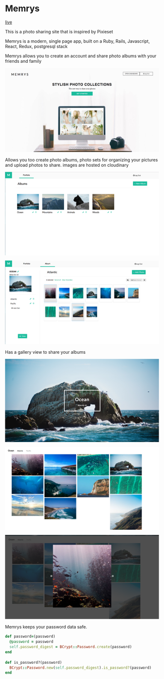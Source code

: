 # Memrys

[live][heroku]

[heroku]: https://memrys.herokuapp.com/

This is a photo sharing site that is inspired by Pixieset

Memrys is a modern, single page app, built on a
Ruby, Rails, Javascript, React, Redux, postgresql stack

Memrys allows you to create an account and share photo albums
  with your friends and family

![splash](./readme_photos/splash.png)

Allows you too create photo albums, photo sets for organizing your pictures and
upload photos to share. images are hosted on cloudinary

![album_home](./readme_photos/album_home.png)

![album_view](./readme_photos/album_view.png)

Has a gallery view to share your albums

![gallery_cover](./readme_photos/gallery_cover.png)

![gallery_masonry](./readme_photos/gallery_masonry.png)

![gallery_slider](./readme_photos/gallery_slider.png)

Memrys keeps your password data safe.

```ruby
def password=(password)
  @password = password
  self.password_digest = BCrypt::Password.create(password)
end

def is_password?(password)
  BCrypt::Password.new(self.password_digest).is_password?(password)
end
